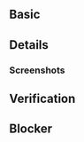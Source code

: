 ## Basic

<!--

| Type | Ticket | Feature Flag |
|-|-|-|
|👾 Feature | [] | `<feature-flag>` |

| Type | Ticket | Feature Flag |
|-|-|-|
|🐞 Defect | [] | `<feature-flag>` |

| Type | Ticket | Feature Flag |
|-|-|-|
|😫 Chore | [] | `<feature-flag>` |

| Type | Ticket | Feature Flag |
|-|-|-|
|🔥 Hot Fix | [] | `<feature-flag>` |

| Type | Ticket | Feature Flag |
|-|-|-|
|⚡️ Tech Debts | [] | `<feature-flag>` |

-->

## Details

<!--
This is where you'd go nuts about the implementation details.
-->

### Screenshots

<!--
This is where you'd like to share some screenshots related to the unit tests, storybooks or others;
-->

## Verification

<!--
Use checklist like this:

- [ ] Navigate to deployment preview
- [ ] Do something
- [ ] Do something else
- [ ] Verify if something happens
-->

## Blocker

<!--
Add any blocker this PR has, to get it merged or type `None` if there isn't. Make sure you link the tickets or relevant PRs here.
-->

